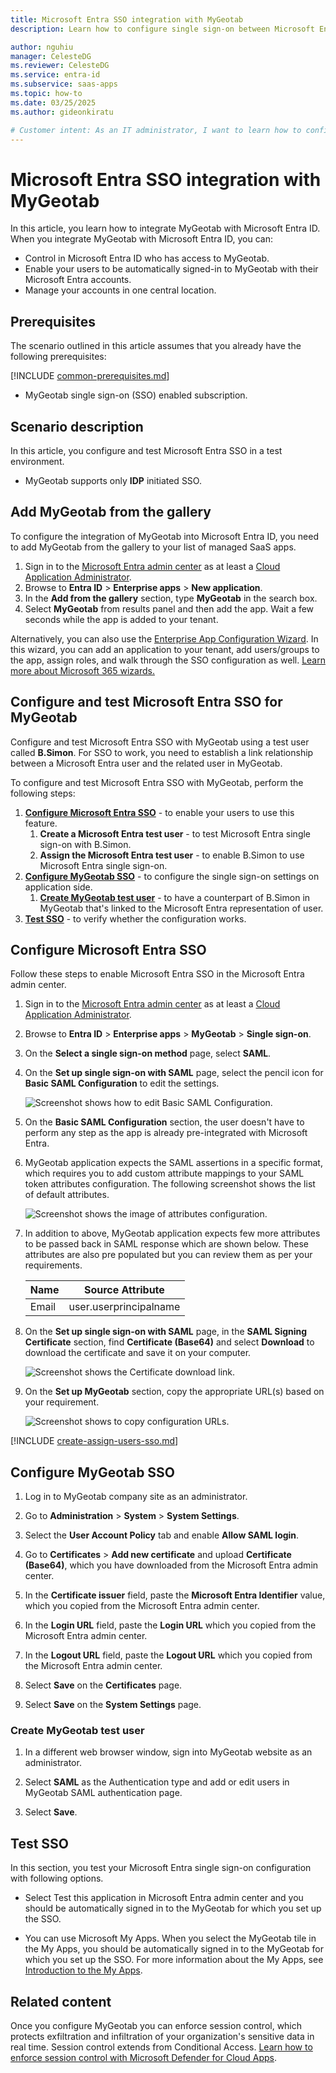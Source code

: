 ```yaml
---
title: Microsoft Entra SSO integration with MyGeotab
description: Learn how to configure single sign-on between Microsoft Entra ID and MyGeotab.

author: nguhiu
manager: CelesteDG
ms.reviewer: CelesteDG
ms.service: entra-id
ms.subservice: saas-apps
ms.topic: how-to
ms.date: 03/25/2025
ms.author: gideonkiratu

# Customer intent: As an IT administrator, I want to learn how to configure single sign-on between Microsoft Entra ID and MyGeotab so that I can control who has access to MyGeotab, enable automatic sign-in with Microsoft Entra accounts, and manage my accounts in one central location.
---
```


# Microsoft Entra SSO integration with MyGeotab

In this article,  you learn how to integrate MyGeotab with Microsoft Entra ID. When you integrate MyGeotab with Microsoft Entra ID, you can:

* Control in Microsoft Entra ID who has access to MyGeotab.
* Enable your users to be automatically signed-in to MyGeotab with their Microsoft Entra accounts.
* Manage your accounts in one central location.

## Prerequisites
The scenario outlined in this article assumes that you already have the following prerequisites:

[!INCLUDE [common-prerequisites.md](~/identity/saas-apps/includes/common-prerequisites.md)]
* MyGeotab single sign-on (SSO) enabled subscription.

## Scenario description

In this article,  you configure and test Microsoft Entra SSO in a test environment.

* MyGeotab supports only **IDP** initiated SSO.

## Add MyGeotab from the gallery

To configure the integration of MyGeotab into Microsoft Entra ID, you need to add MyGeotab from the gallery to your list of managed SaaS apps.

1. Sign in to the [Microsoft Entra admin center](https://entra.microsoft.com) as at least a [Cloud Application Administrator](~/identity/role-based-access-control/permissions-reference.md#cloud-application-administrator).
1. Browse to **Entra ID** > **Enterprise apps** > **New application**.
1. In the **Add from the gallery** section, type **MyGeotab** in the search box.
1. Select **MyGeotab** from results panel and then add the app. Wait a few seconds while the app is added to your tenant.

Alternatively, you can also use the [Enterprise App Configuration Wizard](https://portal.office.com/AdminPortal/home?Q=Docs#/azureadappintegration). In this wizard, you can add an application to your tenant, add users/groups to the app, assign roles, and walk through the SSO configuration as well. [Learn more about Microsoft 365 wizards.](/microsoft-365/admin/misc/azure-ad-setup-guides)

## Configure and test Microsoft Entra SSO for MyGeotab

Configure and test Microsoft Entra SSO with MyGeotab using a test user called **B.Simon**. For SSO to work, you need to establish a link relationship between a Microsoft Entra user and the related user in MyGeotab.

To configure and test Microsoft Entra SSO with MyGeotab, perform the following steps:

1. **[Configure Microsoft Entra SSO](#configure-microsoft-entra-sso)** - to enable your users to use this feature.
    1. **Create a Microsoft Entra test user** - to test Microsoft Entra single sign-on with B.Simon.
    1. **Assign the Microsoft Entra test user** - to enable B.Simon to use Microsoft Entra single sign-on.
1. **[Configure MyGeotab SSO](#configure-mygeotab-sso)** - to configure the single sign-on settings on application side.
    1. **[Create MyGeotab test user](#create-mygeotab-test-user)** - to have a counterpart of B.Simon in MyGeotab that's linked to the Microsoft Entra representation of user.
1. **[Test SSO](#test-sso)** - to verify whether the configuration works.

## Configure Microsoft Entra SSO

Follow these steps to enable Microsoft Entra SSO in the Microsoft Entra admin center.

1. Sign in to the [Microsoft Entra admin center](https://entra.microsoft.com) as at least a [Cloud Application Administrator](~/identity/role-based-access-control/permissions-reference.md#cloud-application-administrator).
1. Browse to **Entra ID** > **Enterprise apps** > **MyGeotab** > **Single sign-on**.
1. On the **Select a single sign-on method** page, select **SAML**.
1. On the **Set up single sign-on with SAML** page, select the pencil icon for **Basic SAML Configuration** to edit the settings.

   ![Screenshot shows how to edit Basic SAML Configuration.](common/edit-urls.png "Basic Configuration")

1. On the **Basic SAML Configuration** section, the user doesn't have to perform any step as the app is already pre-integrated with Microsoft Entra.

1. MyGeotab application expects the SAML assertions in a specific format, which requires you to add custom attribute mappings to your SAML token attributes configuration. The following screenshot shows the list of default attributes.

	![Screenshot shows the image of attributes configuration.](common/default-attributes.png "Image")

1. In addition to above, MyGeotab application expects few more attributes to be passed back in SAML response which are shown below. These attributes are also pre populated but you can review them as per your requirements.
	
	| Name | Source Attribute|
	| ---------------| --------------- |
	| Email | user.userprincipalname |

1. On the **Set up single sign-on with SAML** page, in the **SAML Signing Certificate** section, find **Certificate (Base64)** and select **Download** to download the certificate and save it on your computer.

	![Screenshot shows the Certificate download link.](common/certificatebase64.png "Certificate")

1. On the **Set up MyGeotab** section, copy the appropriate URL(s) based on your requirement.

	![Screenshot shows to copy configuration URLs.](common/copy-configuration-urls.png "Metadata")

<a name='create-a-microsoft-entra-id-test-user'></a>

[!INCLUDE [create-assign-users-sso.md](~/identity/saas-apps/includes/create-assign-users-sso.md)]

## Configure MyGeotab SSO

1. Log in to MyGeotab company site as an administrator.

1. Go to **Administration** > **System** > **System Settings**.

1. Select the **User Account Policy** tab and enable **Allow SAML login**.

1. Go to **Certificates** > **Add new certificate** and upload **Certificate (Base64)**, which you have downloaded from the Microsoft Entra admin center.

1. In the **Certificate issuer** field, paste the **Microsoft Entra Identifier** value, which you copied from the Microsoft Entra admin center.

1. In the **Login URL** field, paste the **Login URL** which you copied from the Microsoft Entra admin center.

1. In the **Logout URL** field, paste the **Logout URL** which you copied from the Microsoft Entra admin center.

1. Select **Save** on the **Certificates** page.

1. Select **Save** on the **System Settings** page.

### Create MyGeotab test user

1. In a different web browser window, sign into MyGeotab website as an administrator.

1. Select **SAML** as the Authentication type and add or edit users in MyGeotab SAML authentication page.

1. Select **Save**.

## Test SSO 
 
In this section, you test your Microsoft Entra single sign-on configuration with following options.
 
* Select Test this application in Microsoft Entra admin center and you should be automatically signed in to the MyGeotab for which you set up the SSO.
 
* You can use Microsoft My Apps. When you select the MyGeotab tile in the My Apps, you should be automatically signed in to the MyGeotab for which you set up the SSO. For more information about the My Apps, see [Introduction to the My Apps](https://support.microsoft.com/account-billing/sign-in-and-start-apps-from-the-my-apps-portal-2f3b1bae-0e5a-4a86-a33e-876fbd2a4510).

## Related content

Once you configure MyGeotab you can enforce session control, which protects exfiltration and infiltration of your organization's sensitive data in real time. Session control extends from Conditional Access. [Learn how to enforce session control with Microsoft Defender for Cloud Apps](/cloud-app-security/proxy-deployment-any-app).
